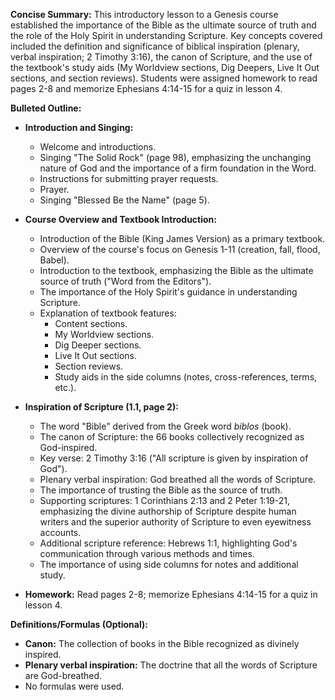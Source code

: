 **Concise Summary:** This introductory lesson to a Genesis course established the importance of the Bible as the ultimate source of truth and the role of the Holy Spirit in understanding Scripture. Key concepts covered included the definition and significance of biblical inspiration (plenary, verbal inspiration; 2 Timothy 3:16), the canon of Scripture, and the use of the textbook's study aids (My Worldview sections, Dig Deepers, Live It Out sections, and section reviews). Students were assigned homework to read pages 2-8 and memorize Ephesians 4:14-15 for a quiz in lesson 4.


**Bulleted Outline:**

* **Introduction and Singing:**
    * Welcome and introductions.
    * Singing "The Solid Rock" (page 98), emphasizing the unchanging nature of God and the importance of a firm foundation in the Word.
    * Instructions for submitting prayer requests.
    * Prayer.
    * Singing "Blessed Be the Name" (page 5).

* **Course Overview and Textbook Introduction:**
    * Introduction of the Bible (King James Version) as a primary textbook.
    * Overview of the course's focus on Genesis 1-11 (creation, fall, flood, Babel).
    * Introduction to the textbook, emphasizing the Bible as the ultimate source of truth ("Word from the Editors").
    * The importance of the Holy Spirit's guidance in understanding Scripture.
    * Explanation of textbook features:
        * Content sections.
        * My Worldview sections.
        * Dig Deeper sections.
        * Live It Out sections.
        * Section reviews.
        * Study aids in the side columns (notes, cross-references, terms, etc.).

* **Inspiration of Scripture (1.1, page 2):**
    * The word "Bible" derived from the Greek word *biblos* (book).
    * The canon of Scripture: the 66 books collectively recognized as God-inspired.
    * Key verse: 2 Timothy 3:16 ("All scripture is given by inspiration of God").
    * Plenary verbal inspiration: God breathed all the words of Scripture.
    * The importance of trusting the Bible as the source of truth.
    * Supporting scriptures: 1 Corinthians 2:13 and 2 Peter 1:19-21, emphasizing the divine authorship of Scripture despite human writers and the superior authority of Scripture to even eyewitness accounts.
    * Additional scripture reference: Hebrews 1:1, highlighting God's communication through various methods and times.
    * The importance of using side columns for notes and additional study.

* **Homework:** Read pages 2-8; memorize Ephesians 4:14-15 for a quiz in lesson 4.


**Definitions/Formulas (Optional):**

* **Canon:** The collection of books in the Bible recognized as divinely inspired.
* **Plenary verbal inspiration:** The doctrine that all the words of Scripture are God-breathed.
* No formulas were used.

